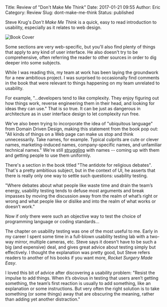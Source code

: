 Title: Review of "Don't Make Me Think"
Date: 2017-01-21 09:55
Author: Eric
Category: Review
Slug: dont-make-me-think
Status: published


Steve Krug's *Don't Make Me Think* is a quick, easy to read introduction to
usability, especially as it relates to web design.

![Book Cover]({static}/images/dont-make-me-think.jpg)

Some sections are very web-specific, but you'll also find plenty of things that
apply to any kind of user interface. He also doesn't try to be comprehensive,
often referring the reader to other sources in order to dig deeper into some
subjects.

While I was reading this, my team at work has been laying the groundwork for a
new ambitious project. I was surprised to occasionally find comments in the
book that were relevant to things happening on my team unrelated to usability.

For example, "...developers tend to like complexity. They enjoy figuring out
how things work, reverse engineering them in their head, and looking for ideas
they can use." That is so true. It can be just as dangerous in architecture as
in user interface design to let complexity run free.

We've also been trying to incorporate the idea of "ubiquitous language" from
Domain Driven Design, making this statement from the book pop out: "All kinds
of things on a Web page can make us stop and think unnecessarily. Take names,
for example. Typical culprits are cute or clever names, marketing-induced
names, company-specific names, and unfamiliar technical names." We're still
[struggling](https://martinfowler.com/bliki/TwoHardThings.html) with names --
coming up with them and getting people to use them uniformly.

There's a section in the book titled "The antidote for religious debates".
That's a pretty ambitious subject, but in the context of UI, he asserts that
there is really only one way to settle such questions: usability testing.

"Where debates about what people like waste time and drain the team’s energy,
usability testing tends to defuse most arguments and break impasses by moving
the discussion away from the realm of what’s right or wrong and what people
like or dislike and into the realm of what works or doesn’t work."

Now if only there were such an objective way to test the choice of programming
language or coding standards...

The chapter on usability testing was one of the most useful to me. Early in my
career I spent some time in a full-blown usability testing lab with a two-way
mirror, multiple cameras, etc. Steve says it doesn't have to be such a big (and
expensive) deal, and gives great advice about testing simply but effectively. I
thought the explanation was pretty good, but Steve refers readers to another of
his books if you want more, *Rocket Surgery Made Easy*.

I loved this bit of advice after discovering a usability problem: "Resist the
impulse to add things. When it’s obvious in testing that users aren’t getting
something, the team’s first reaction is usually to add something, like an
explanation or some instructions. But very often the right solution is to take
something (or some things) away that are obscuring the meaning, rather than
adding yet another distraction."